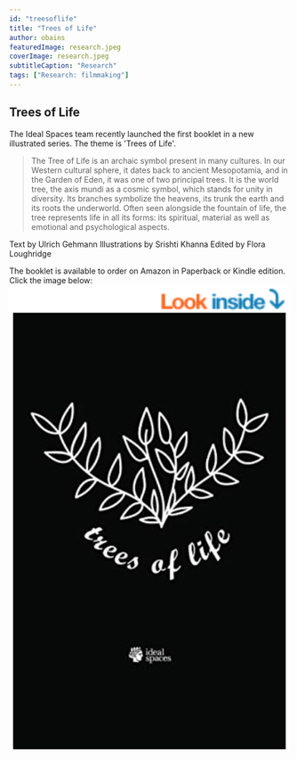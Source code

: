 ```yaml
---
id: "treesoflife"
title: "Trees of Life"
author: obains
featuredImage: research.jpeg
coverImage: research.jpeg
subtitleCaption: "Research"
tags: ["Research: filmmaking"]
---
```


## Trees of Life

The Ideal Spaces team recently launched the first booklet in a new illustrated series. The theme is 'Trees of Life'.

> The Tree of Life is an archaic symbol present in many cultures. In our Western cultural sphere, it dates back to ancient Mesopotamia, and in the Garden of Eden, it was one of two principal trees. It is the world tree, the axis mundi as a cosmic symbol, which stands for unity in diversity. Its branches symbolize the heavens, its trunk the earth and its roots the underworld. Often seen alongside the fountain of life, the tree represents life in all its forms: its spiritual, material as well as emotional and psychological aspects.

Text by Ulrich Gehmann
Illustrations by Srishti Khanna
Edited by Flora Loughridge

The booklet is available to order on Amazon in Paperback or Kindle edition.
Click the image below:
<br/>
<a href="https://www.amazon.com/Trees-Ideal-spaces-Working-Group-ebook/dp/B08R29CZ1P" 
target="_blank" >
<img src="https://github.com/floraml/filehosting/blob/master/Screenshot%202021-01-31%20at%2017.29.13.png?raw=true"
width="600"/>
</a>
<br/>
